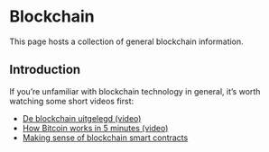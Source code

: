 # Blockchain
This page hosts a collection of general blockchain information.

## Introduction
If you’re unfamiliar with blockchain technology in general, it’s worth watching some short videos first:

* [De blockchain uitgelegd (video)](https://www.youtube.com/watch?v=gKC2oelL878&list=PLTxjSJODkND9RmoHUhCjHl57fh0Dqs9Wm&index=1)
* [How Bitcoin works in 5 minutes (video)](https://www.youtube.com/watch?v=l9jOJk30eQs)
* [Making sense of blockchain smart contracts](http://www.coindesk.com/making-sense-smart-contracts/)
